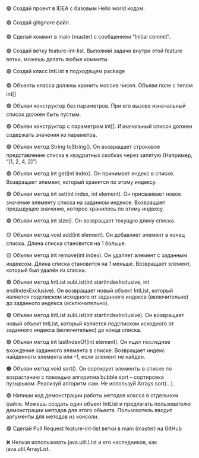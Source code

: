 🟢 Создай проект в IDEA с базовым Hello world кодом.

🟢 Создай gitignore файл.

🟢 Сделай коммит в main (master) с сообщением “Initial commit“.

🟢 Создай ветку feature-int-list. Выполняй задачи внутри этой feature ветки, можешь делать любые коммиты.

🟢 Создай класс IntList в подходящем package

🟢 Объекты класса должны хранить массив чисел. Объяви поле с типом int[]

🟢 Объяви конструктор без параметров. При его вызове изначальный список должен быть пустым.

🟢 Объяви конструктор с параметром int[]. Изначальный список должен содержать значения из параметра.

🟢 Объяви метод String toString(). Он возвращает строковое представление списка в квадратных скобках через запятую (Например, “[1, 2, 4, 2]”)

🟢 Объяви метод int get(int index). Он принимает индекс в списке. Возвращает 
элемент, который хранится по этому индексу. 

🟢 Объяви метод int set(int index, int element). Он присваивает новое значение элементу списка на заданном индексе. Возвращает предыдущее значение, которое хранилось по этому индексу.

🟢 Объяви метод int size(). Он возвращает текущую длину списка.

🟡 Объяви метод void add(int element). Он добавляет элемент в конец списка. Длина списка становится на 1 больше.

🟡 Объяви метод int remove(int index). Он удаляет элемент с заданным индексом. Длина списка становится на 1 меньше. Возвращает элемент, который был удалён из списка.

🟢 Объяви метод IntList subList(int startIndexInclusive, int endIndexExclusive). Он возвращает новый объект IntList, который является подсписком исходного от заданного индекса (включительно) до заданного индекса (исключительно).

🟢 Объяви метод IntList subList(int startIndexInclusive). Он возвращает новый объект IntList, который является подсписком исходного от заданного индекса (включительно) до конца списка.

🟢 Объяви метод int lastIndexOf(int element). Он ищет последнее вхождение заданного элемента в списке. Возвращает индекс найденного элемента или -1, если элемент не найден.

🟠 Объяви метод void sort(). Он сортирует элементы в списке по возрастанию с помощью алгоритма bubble sort – сортировка пузырьком. Реализуй алгоритм сам. Не используй Arrays.sort(…).

🟢 Напиши код демонстрации работы методов класса в отдельном файле. Можешь создать один объект IntList и предлагать пользователю демонстрации методов для этого объекта. Пользователь вводит аргументы для методов из консоли.

🟢 Сделай Pull Request feature-int-list ветки в main (master) на GitHub

❌ Нельзя использовать java.util.List и его наследников, как java.util.ArrayList. 
